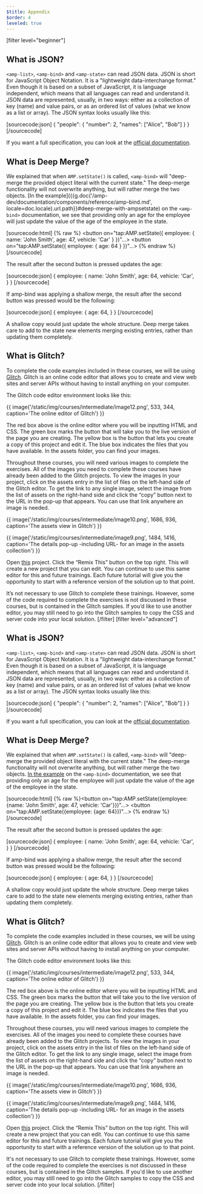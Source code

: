 ```yaml
---
$title: Appendix
$order: 4
leveled: true
---
```


[filter level="beginner"]
## What is JSON?

`<amp-list>`, `<amp-bind>` and `<amp-state>` can read JSON data. JSON is short for JavaScript Object Notation. It is a "lightweight data-interchange format."  Even though it is based on a subset of JavaScript, it is language independent, which means that all languages can read and understand it. JSON data are represented, usually, in two ways: either as a collection of key (name) and value pairs, or as an ordered list of values (what we know as a list or array). The JSON syntax looks usually like this:

[sourcecode:json]
{
    "people": {
        "number": 2,
        "names": ["Alice", "Bob"]
    }
}
[/sourcecode]

If you want a full specification, you can look at the [official documentation](https://www.json.org/).

## What is Deep Merge?

We explained that when `AMP.setState()` is called, `<amp-bind>` will "deep-merge the provided object literal with the current state." The deep-merge functionality will not overwrite anything, but will rather merge the two objects. [In the example]({{g.doc('/amp-dev/documentation/components/reference/amp-bind.md', locale=doc.locale).url.path}}#deep-merge-with-ampsetstate) on the `<amp-bind>` documentation, we see that providing only an age for the employee will just update the value of the age of the employee in the state.

[sourcecode:html]
{% raw %}
<button on="tap:AMP.setState({
  employee: {
    name: 'John Smith',
    age: 47,
    vehicle: 'Car'
  }
})"...>
</button>
<button on="tap:AMP.setState({
  employee: {
    age: 64
  }
})"...>
</button>
{% endraw %}
[/sourcecode]

The result after the second button is pressed updates the age:

[sourcecode:json]
{
    employee: {
        name: 'John Smith',
        age: 64,
        vehicle: 'Car',
    }
}
[/sourcecode]

If amp-bind was applying a shallow merge, the result after the second button was pressed would be the following:

[sourcecode:json]
{
    employee: {
        age: 64,
    }
}
[/sourcecode]

A shallow copy would just update the whole structure. Deep merge takes care to add to the state new elements merging existing entries, rather than updating them completely.

## What is Glitch?

To complete the code examples included in these courses, we will be using [Glitch](https://glitch.com/). Glitch is an online code editor that allows you to create and view web sites and server APIs without having to install anything on your computer.

The Glitch code editor environment looks like this:

{{ image('/static/img/courses/intermediate/image12.png', 533, 344, caption='The online editor of Glitch') }}

The red box above is the online editor where you will be inputting HTML and CSS. The green box marks the button that will take you to the live version of the page you are creating. The yellow box is the button that lets you create a copy of this project and edit it. The blue box indicates the files that you have available. In the assets folder, you can find your images.

Throughout these courses, you will need various images to complete the exercises. All of the images you need to complete these courses have already been added to the Glitch projects. To view the images in your project, click on the assets entry in the list of files on the left-hand side of the Glitch editor. To get the link to any single image, select the image from the list of assets on the right-hand side and click the “copy” button next to the URL in the pop-up that appears. You can use that link anywhere an image is needed.

{{ image('/static/img/courses/intermediate/image10.png', 1686, 936, caption='The assets view in Glitch') }}

{{ image('/static/img/courses/intermediate/image9.png', 1484, 1416, caption='The details pop-up -including URL- for an image in the assets collection') }}

Open [this](https://glitch.com/edit/#!/enshrined-eyebrow) project. Click the “Remix This” button on the top right. This will create a new project that you can edit. You can continue to use this same editor for this and future trainings. Each future tutorial will give you the opportunity to start with a reference version of the solution up to that point.

It’s not necessary to use Glitch to complete these trainings. However, some of the code required to complete the exercises is not discussed in these courses, but is contained in the Glitch samples. If you’d like to use another editor, you may still need to go into the Glitch samples to copy the CSS and server code into your local solution.
[/filter]
[filter level="advanced"]
## What is JSON?

`<amp-list>`, `<amp-bind>` and `<amp-state>` can read JSON data. JSON is short for JavaScript Object Notation. It is a "lightweight data-interchange format."  Even though it is based on a subset of JavaScript, it is language independent, which means that all languages can read and understand it. JSON data are represented, usually, in two ways: either as a collection of key (name) and value pairs, or as an ordered list of values (what we know as a list or array). The JSON syntax looks usually like this:

[sourcecode:json]
{
    "people": {
        "number": 2,
        "names": ["Alice", "Bob"]
    }
}
[/sourcecode]

If you want a full specification, you can look at the [official documentation](https://www.json.org/).

## What is Deep Merge?

We explained that when `AMP.setState()` is called, `<amp-bind>` will "deep-merge the provided object literal with the current state." The deep-merge functionality will not overwrite anything, but will rather merge the two objects. [In the example](../../../documentation/components/reference/amp-bind.md#deep-merge-with-ampsetstate) on the `<amp-bind>` documentation, we see that providing only an age for the employee will just update the value of the age of the employee in the state.

[sourcecode:html]
{% raw %}<button on="tap:AMP.setState({employee: {name: 'John Smith', age: 47, vehicle: 'Car'}})"...></button>
<button on="tap:AMP.setState({employee: {age: 64}})"...></button>
{% endraw %}[/sourcecode]

The result after the second button is pressed updates the age:

[sourcecode:json]
{
    employee: {
        name: 'John Smith',
        age: 64,
        vehicle: 'Car',
    }
}
[/sourcecode]

If amp-bind was applying a shallow merge, the result after the second button was pressed would be the following:

[sourcecode:json]
{
    employee: {
        age: 64,
    }
}
[/sourcecode]

A shallow copy would just update the whole structure. Deep merge takes care to add to the state new elements merging existing entries, rather than updating them completely.

## What is Glitch?

To complete the code examples included in these courses, we will be using [Glitch](https://glitch.com/). Glitch is an online code editor that allows you to create and view web sites and server APIs without having to install anything on your computer.

The Glitch code editor environment looks like this:

{{ image('/static/img/courses/intermediate/image12.png', 533, 344, caption='The online editor of Glitch') }}

The red box above is the online editor where you will be inputting HTML and CSS. The green box marks the button that will take you to the live version of the page you are creating. The yellow box is the button that lets you create a copy of this project and edit it. The blue box indicates the files that you have available. In the assets folder, you can find your images.

Throughout these courses, you will need various images to complete the exercises. All of the images you need to complete these courses have already been added to the Glitch projects. To view the images in your project, click on the assets entry in the list of files on the left-hand side of the Glitch editor. To get the link to any single image, select the image from the list of assets on the right-hand side and click the “copy” button next to the URL in the pop-up that appears. You can use that link anywhere an image is needed.

{{ image('/static/img/courses/intermediate/image10.png', 1686, 936, caption='The assets view in Glitch') }}

{{ image('/static/img/courses/intermediate/image9.png', 1484, 1416, caption='The details pop-up -including URL- for an image in the assets collection') }}

Open [this](https://glitch.com/edit/#!/enshrined-eyebrow) project. Click the “Remix This” button on the top right. This will create a new project that you can edit. You can continue to use this same editor for this and future trainings. Each future tutorial will give you the opportunity to start with a reference version of the solution up to that point.

It's not necessary to use Glitch to complete these trainings. However, some of the code required to complete the exercises is not discussed in these courses, but is contained in the Glitch samples. If you'd like to use another editor, you may still need to go into the Glitch samples to copy the CSS and server code into your local solution.
[/filter]
